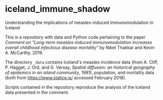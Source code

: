 # iceland_immune_shadow
Understanding the implications of measles-induced immunomodulation in Iceland

This is a repository with data and Python code pertaining to the paper *Comment on "Long-term measles-induced immunomodulation increases overall childhood infectious disease mortality"* by Niket Thakkar and Kevin A. McCarthy, 2019.

The directory `_data` contains Iceland's measles incidence data (from A. Cliff, P. Hagget, J. Ord, and G. Versay, *Spatial diffusion: an historical geography of epidemics in an island community*, 1981), population, and mortality data (both from <https://www.statice.is/> accessed February 2018). 

Scripts contained in the repository reproduce the analysis of the Iceland data presented in the comment.
